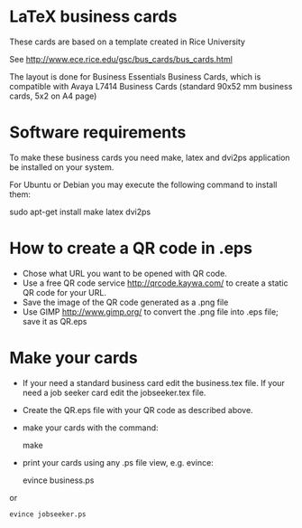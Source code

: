 LaTeX business cards
====================

These cards are based on a template created in Rice University

See http://www.ece.rice.edu/gsc/bus_cards/bus_cards.html

The layout is done for Business Essentials Business Cards,
which is compatible with Avaya L7414 Business Cards
(standard 90x52 mm business cards, 5x2 on A4 page)


Software requirements
=====================
To make these business cards you need make, latex and dvi2ps application be
installed on your system.

For Ubuntu or Debian you may execute the following command to install them:

   sudo apt-get install make latex dvi2ps


How to create a QR code in .eps
===============================

- Chose what URL you want to be opened with QR code.
- Use a free QR code service http://qrcode.kaywa.com/ to create a static QR code for your URL.
- Save the image of the QR code generated as a .png file
- Use GIMP http://www.gimp.org/ to convert the .png file into .eps file; save it as QR.eps


Make your cards
===============

- If your need a standard business card edit the business.tex file.
  If your need a job seeker card edit the jobseeker.tex file.
- Create the QR.eps file with your QR code as described above.
- make your cards with the command:

    make

- print your cards using any .ps file view, e.g. evince:

    evince business.ps

or

    evince jobseeker.ps
